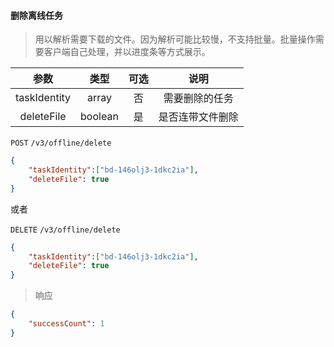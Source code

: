 #### 删除离线任务


> 用以解析需要下载的文件。因为解析可能比较慢，不支持批量。批量操作需要客户端自己处理，并以进度条等方式展示。

|  参数  	|  类型  	| 可选 	|           说明           	|
|:------:	|:------:	|:----:	|:------------------------:	|
|  taskIdentity  	| array<string> 	|  否  	|  需要删除的任务  	|
|  deleteFile  	| boolean 	|  是  	|  是否连带文件删除  	|



```POST``` ```/v3/offline/delete```

```json
{
	"taskIdentity":["bd-146olj3-1dkc2ia"],
	"deleteFile": true
}
```

或者

```DELETE``` ```/v3/offline/delete```

```json
{
	"taskIdentity":["bd-146olj3-1dkc2ia"],
	"deleteFile": true
}
```

> 响应

```json
{
    "successCount": 1
}
```
